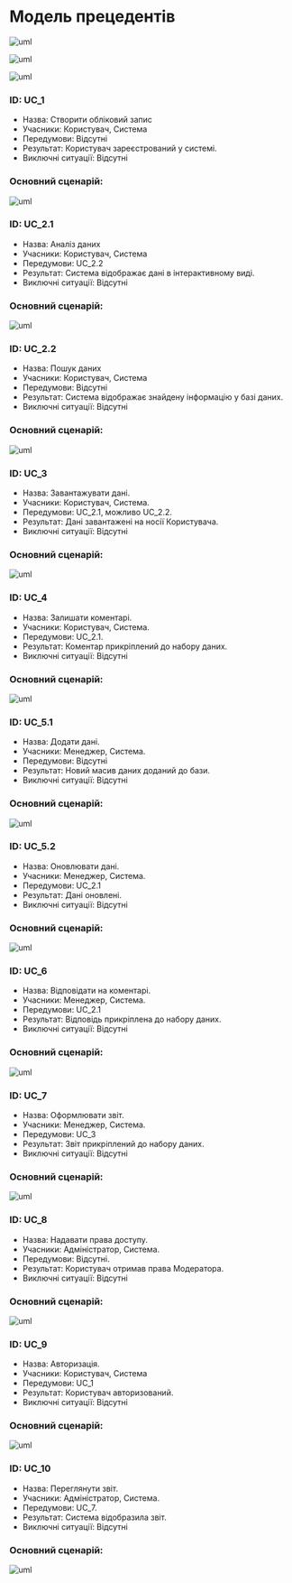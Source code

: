 # Модель прецедентів

![uml](http://www.plantuml.com/plantuml/proxy?cache=no&src=https://raw.githubusercontent.com/greg-sourse/obd/master/src/uml/MAIN_MODEL.puml)


![uml](http://www.plantuml.com/plantuml/proxy?cache=no&src=https://raw.githubusercontent.com/greg-sourse/obd/master/src/uml/USER_1.puml)


![uml](http://www.plantuml.com/plantuml/proxy?cache=no&src=https://raw.githubusercontent.com/greg-sourse/obd/master/src/uml/MODERATOR_2.puml)


### ID: UC_1
- Назва: Створити обліковий запис
- Учасники: Користувач, Система
- Передумови: Відсутні
- Результат: Користувач зареєстрований у системі.
- Виключні ситуації: Відсутні  
### Основний сценарій:

![uml](http://www.plantuml.com/plantuml/proxy?cache=no&src=https://raw.githubusercontent.com/greg-sourse/obd/master/src/uml/UC_1.puml)


### ID: UC_2.1
- Назва: Аналіз даних
- Учасники: Користувач, Система
- Передумови: UC_2.2
- Результат: Система відображає дані в інтерактивному виді.
- Виключні ситуації: Відсутні  
### Основний сценарій:

![uml](http://www.plantuml.com/plantuml/proxy?cache=no&src=https://raw.githubusercontent.com/greg-sourse/obd/master/src/uml/UC_2.1.puml)

### ID: UC_2.2
- Назва: Пошук даних
- Учасники: Користувач, Система
- Передумови: Відсутні
- Результат: Система відображає знайдену інформацію у базі даних.
- Виключні ситуації: Відсутні  
### Основний сценарій:

![uml](http://www.plantuml.com/plantuml/proxy?cache=no&src=https://raw.githubusercontent.com/greg-sourse/obd/master/src/uml/UC22.puml)

### ID: UC_3
- Назва: Завантажувати дані.
- Учасники: Користувач, Система.
- Передумови: UC_2.1, можливо UC_2.2.
- Результат: Дані завантажені на носії Користувача.
- Виключні ситуації: Відсутні  
### Основний сценарій:

![uml](http://www.plantuml.com/plantuml/proxy?cache=no&src=https://raw.githubusercontent.com/greg-sourse/obd/master/src/uml/UC3.puml)

### ID: UC_4
- Назва: Залишати коментарі.
- Учасники: Користувач, Система.
- Передумови: UC_2.1.
- Результат: Коментар прикріплений до набору даних.
- Виключні ситуації: Відсутні  
### Основний сценарій:

![uml](http://www.plantuml.com/plantuml/proxy?cache=no&src=https://raw.githubusercontent.com/greg-sourse/obd/master/src/uml/UC4.puml)

### ID: UC_5.1
- Назва: Додати дані.
- Учасники: Менеджер, Система.
- Передумови: Відсутні
- Результат: Новий масив даних доданий до бази.
- Виключні ситуації: Відсутні  
### Основний сценарій:
![uml](http://www.plantuml.com/plantuml/proxy?cache=no&src=https://raw.githubusercontent.com/greg-sourse/obd/master/src/uml/UC51.puml)

### ID: UC_5.2
- Назва: Оновлювати  дані.
- Учасники:  Менеджер, Система.
- Передумови: UC_2.1
- Результат: Дані оновлені.
- Виключні ситуації: Відсутні  
### Основний сценарій:
![uml](http://www.plantuml.com/plantuml/proxy?cache=no&src=https://raw.githubusercontent.com/greg-sourse/obd/master/src/uml/UC52.puml)

### ID: UC_6
- Назва: Відповідати на коментарі.
- Учасники: Менеджер, Система.
- Передумови: UC_2.1
- Результат: Відповідь прикріплена до набору даних.
- Виключні ситуації: Відсутні  
### Основний сценарій:
![uml](http://www.plantuml.com/plantuml/proxy?cache=no&src=https://raw.githubusercontent.com/greg-sourse/obd/master/src/uml/UC6.puml)

### ID: UC_7
- Назва: Оформлювати звіт.
- Учасники: Менеджер, Система.
- Передумови: UC_3
- Результат: Звіт прикріплений до набору даних.
- Виключні ситуації: Відсутні  
### Основний сценарій:
![uml](http://www.plantuml.com/plantuml/proxy?cache=no&src=https://raw.githubusercontent.com/greg-sourse/obd/master/src/uml/UC7.puml)

### ID: UC_8
- Назва: Надавати права доступу.
- Учасники: Адміністратор, Система.
- Передумови: Відсутні.
- Результат: Користувач отримав права Модератора.
- Виключні ситуації: Відсутні  
### Основний сценарій:
![uml](http://www.plantuml.com/plantuml/proxy?cache=no&src=https://raw.githubusercontent.com/greg-sourse/obd/master/src/uml/UC8.puml)

### ID: UC_9
- Назва: Авторизація.
- Учасники: Користувач, Система
- Передумови: UC_1
- Результат: Користувач авторизований.
- Виключні ситуації: Відсутні  
### Основний сценарій:
![uml](http://www.plantuml.com/plantuml/proxy?cache=no&src=https://raw.githubusercontent.com/greg-sourse/obd/master/src/uml/UC9.puml)

### ID: UC_10
- Назва: Переглянути звіт.
- Учасники: Адміністратор, Система.
- Передумови: UC_7.
- Результат: Система відобразила звіт.
- Виключні ситуації: Відсутні  
### Основний сценарій:
![uml](http://www.plantuml.com/plantuml/proxy?cache=no&src=https://raw.githubusercontent.com/greg-sourse/obd/master/src/uml/UC10.puml)


